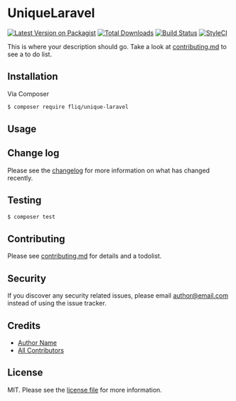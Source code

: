 # UniqueLaravel

[![Latest Version on Packagist][ico-version]][link-packagist]
[![Total Downloads][ico-downloads]][link-downloads]
[![Build Status][ico-travis]][link-travis]
[![StyleCI][ico-styleci]][link-styleci]

This is where your description should go. Take a look at [contributing.md](contributing.md) to see a to do list.

## Installation

Via Composer

``` bash
$ composer require fliq/unique-laravel
```

## Usage

## Change log

Please see the [changelog](changelog.md) for more information on what has changed recently.

## Testing

``` bash
$ composer test
```

## Contributing

Please see [contributing.md](contributing.md) for details and a todolist.

## Security

If you discover any security related issues, please email author@email.com instead of using the issue tracker.

## Credits

- [Author Name][link-author]
- [All Contributors][link-contributors]

## License

MIT. Please see the [license file](license.md) for more information.

[ico-version]: https://img.shields.io/packagist/v/fliq/unique-laravel.svg?style=flat-square
[ico-downloads]: https://img.shields.io/packagist/dt/fliq/unique-laravel.svg?style=flat-square
[ico-travis]: https://img.shields.io/travis/fliq/unique-laravel/master.svg?style=flat-square
[ico-styleci]: https://styleci.io/repos/12345678/shield

[link-packagist]: https://packagist.org/packages/fliq/unique-laravel
[link-downloads]: https://packagist.org/packages/fliq/unique-laravel
[link-travis]: https://travis-ci.org/fliq/unique-laravel
[link-styleci]: https://styleci.io/repos/12345678
[link-author]: https://github.com/fliq
[link-contributors]: ../../contributors
